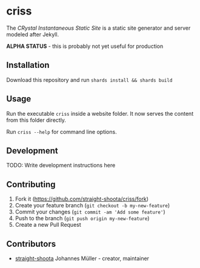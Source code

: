# criss

The *CRystal Instantaneous Static Site* is a static site generator and server modeled after Jekyll.

**ALPHA STATUS** - this is probably not yet useful for production

## Installation

Download this repository and run `shards install && shards build`

## Usage

Run the executable `criss` inside a website folder. It now serves the content from this folder directly.

Run `criss --help` for command line options.

## Development

TODO: Write development instructions here

## Contributing

1. Fork it (<https://github.com/straight-shoota/criss/fork>)
2. Create your feature branch (`git checkout -b my-new-feature`)
3. Commit your changes (`git commit -am 'Add some feature'`)
4. Push to the branch (`git push origin my-new-feature`)
5. Create a new Pull Request

## Contributors

- [straight-shoota](https://github.com/straight-shoota) Johannes Müller - creator, maintainer
